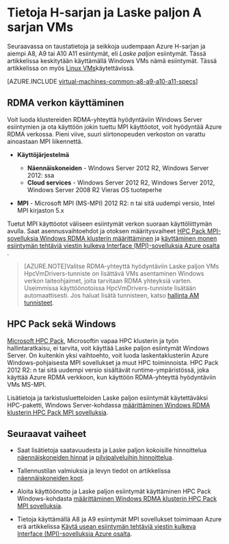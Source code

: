 <properties
 pageTitle="Tietoja Laske paljon VMs Windows | Microsoft Azure"
 description="Taustatietoja ja Azure H-sarjan ja A8, A9, A10 ja A11 Laske paljon koot Huomioitavaa Windows VMs ja cloud Services hankkiminen"
 services="virtual-machines-windows, cloud-services"
 documentationCenter=""
 authors="dlepow"
 manager="timlt"
 editor=""
 tags="azure-resource-manager,azure-service-management"/>
<tags
ms.service="virtual-machines-windows"
 ms.devlang="na"
 ms.topic="article"
 ms.tgt_pltfrm="vm-windows"
 ms.workload="infrastructure-services"
 ms.date="09/21/2016"
 ms.author="danlep"/>

# <a name="about-h-series-and-compute-intensive-a-series-vms"></a>Tietoja H-sarjan ja Laske paljon A sarjan VMs

Seuraavassa on taustatietoja ja seikkoja uudempaan Azure H-sarjan ja aiempi A8, A9 tai A10 A11 esiintymät, eli *Laske paljon* esiintymät. Tässä artikkelissa keskitytään käyttämällä Windows VMs nämä esiintymät. Tässä artikkelissa on myös [Linux VMs](virtual-machines-linux-a8-a9-a10-a11-specs.md)käytettävissä.


[AZURE.INCLUDE [virtual-machines-common-a8-a9-a10-a11-specs](../../includes/virtual-machines-common-a8-a9-a10-a11-specs.md)]

## <a name="access-to-the-rdma-network"></a>RDMA verkon käyttäminen

Voit luoda klustereiden RDMA-yhteyttä hyödyntäviin Windows Server esiintymien ja ota käyttöön jokin tuettu MPI käyttöotot, voit hyödyntää Azure RDMA verkossa. Pieni viive, suuri siirtonopeuden verkoston on varattu ainoastaan MPI liikennettä.

* **Käyttöjärjestelmä**
    * **Näennäiskoneiden** - Windows Server 2012 R2, Windows Server 2012: ssa
    * **Cloud services** - Windows Server 2012 R2, Windows Server 2012, Windows Server 2008 R2 Vieras OS tuoteperhe

* **MPI** - Microsoft MPI (MS-MPI) 2012 R2: n tai sitä uudempi versio, Intel MPI kirjaston 5.x

Tuetut MPI käyttöotot väliseen esiintymät verkon suoraan käyttöliittymän avulla. Saat asennusvaihtoehdot ja otoksen määritysvaiheet [HPC Pack MPI-sovelluksia Windows RDMA klusterin määrittäminen](virtual-machines-windows-classic-hpcpack-rdma-cluster.md) ja [käyttäminen monen esiintymän tehtäviä viestin kulkeva Interface (MPI)-sovelluksia Azure osalta](../batch/batch-mpi.md) .


>[AZURE.NOTE]Valitse RDMA-yhteyttä hyödyntäviin Laske paljon VMs HpcVmDrivers-tunniste on lisättävä VMs asentaminen Windows verkon laiteohjaimet, joita tarvitaan RDMA yhteyksiä varten. Useimmissa käyttöönotoissa HpcVmDrivers-tunniste lisätään automaattisesti. Jos haluat lisätä tunnisteen, katso [hallinta AM tunnisteet](virtual-machines-windows-classic-manage-extensions.md).

## <a name="considerations-for-hpc-pack-and-windows"></a>HPC Pack sekä Windows

[Microsoft HPC Pack](https://technet.microsoft.com/library/jj899572.aspx), Microsoftin vapaa HPC klusterin ja työn hallintaratkaisu, ei tarvita, voit käyttää Laske paljon esiintymät Windows Server. On kuitenkin yksi vaihtoehto, voit luoda laskentaklusteriin Azure Windows-pohjaisesta MPI sovellukset ja muut HPC toiminnoista. HPC Pack 2012 R2: n tai sitä uudempi versio sisältävät runtime-ympäristössä, joka käyttää Azure RDMA verkkoon, kun käyttöön RDMA-yhteyttä hyödyntäviin VMs MS-MPI.

Lisätietoja ja tarkistusluetteloiden Laske paljon esiintymät käytettäväksi HPC-paketti, Windows Server-kohdassa [määrittäminen Windows RDMA klusterin HPC Pack MPI sovelluksia](virtual-machines-windows-classic-hpcpack-rdma-cluster.md).




## <a name="next-steps"></a>Seuraavat vaiheet

* Saat lisätietoja saatavuudesta ja Laske paljon kokoisille hinnoittelua [näennäiskoneiden hinnat](https://azure.microsoft.com/pricing/details/virtual-machines/#Windows) ja [pilvipalveluihin hinnoittelua](https://azure.microsoft.com/pricing/details/cloud-services/).

* Tallennustilan valmiuksia ja levyn tiedot on artikkelissa [näennäiskoneiden koot](virtual-machines-linux-sizes.md).

* Aloita käyttöönotto ja Laske paljon esiintymät käyttäminen HPC Pack Windows-kohdasta [määrittäminen Windows RDMA klusterin HPC Pack MPI sovelluksia](virtual-machines-windows-classic-hpcpack-rdma-cluster.md).

* Tietoja käyttämällä A8 ja A9 esiintymät MPI sovellukset toimimaan Azure erä artikkelissa [Käytä usean esiintymän tehtäviä viestin kulkeva Interface (MPI)-sovelluksia Azure osalta](../batch/batch-mpi.md).
